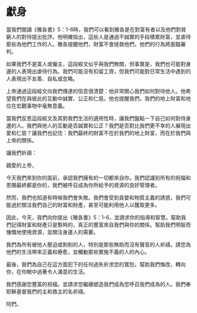 # 獻身

當我們閱讀《雅各書》5：1-6時，我們可以看到雅各是在對富有者以及他們對貧窮人的對待提出批評。他明確指出，這些人是通過不誠實的手段積累財富，並虐待那些為他們工作的人。雅各提醒他們，財富不會拯救他們，他們的行為將面臨審判。

如果我們不是富人或僱主，這段經文似乎與我們無關，但事實是，我們也可能對身邊的人表現出虐待行為。我們可能沒有扣留工資，但我們可能對日常生活中遇到的人表現出不友善、自私或忽略。

上帝通過這段經文向我們傳達的信息很清楚：他非常關心我們如何對待他人。他希望我們在與彼此的互動中誠實、公正和仁慈。他也提醒我們，我們的地上財富和地位在宏觀事物中毫無意義。

當我們反思這段經文及其對我們生活的適用性時，讓我們盤點一下自己如何對待身邊的人。我們與他人的互動是否誠實和公正？我們是否對比我們更不幸的人展現出愛和仁慈？讓我們也記住：我們最終的財富不在於我們的地上財富，而在於我們與上帝的關係。

讓我們祈禱：

親愛的上帝，

今天我們來到你的面前，承認我們擁有的一切都來自你。我們認識到所有的祝福和恩賜最終都是你的，我們被呼召成為你所給予的資源的良好管理者。

然而，我們也知道有時候我們會失敗。我們會受到貪婪和物質主義的誘惑，我們可能過於關注我們自己的財富和財產，甚至可能利用他人以獲取更多。

因此，今天，我們向你提出《雅各書》5：1-6，並請求你的指導和智慧。幫助我們記得財富和財產只是暫時的，真正的豐富來自我們與你的關係。幫助我們明智而慷慨地使用資源，並關注身邊人的需要。

我們為所有被他人壓迫或剝削的人，特別是那些無助而沒有聲音的人祈禱。請您為他們的生活帶來正義和療愈，並觸動那些實施不義的人的內心。

最後，我們為自己在這方面犯下的任何過失祈求您的寬恕。幫助我們悔改，轉向你，在你眼中過著令人滿意的生活。

我們感謝您豐富的祝福，並請求您繼續塑造我們成為您呼召我們成為的人。我們奉耶穌基督我們的主和救主的名祈禱。

阿們。